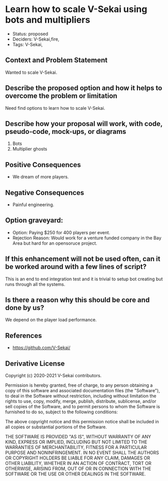 # Learn how to scale V-Sekai using bots and multipliers

- Status: proposed <!-- draft | rejected | accepted | deprecated | superseded by -->
- Deciders: V-Sekai,fire,
- Tags: V-Sekai,

## Context and Problem Statement

Wanted to scale V-Sekai.

## Describe the proposed option and how it helps to overcome the problem or limitation

Need find options to learn how to scale V-Sekai.

## Describe how your proposal will work, with code, pseudo-code, mock-ups, or diagrams

1. Bots
2. Multiplier ghosts

## Positive Consequences <!-- optional -->

- We dream of more players.

## Negative Consequences <!-- optional -->

- Painful engineering.

## Option graveyard: <!-- same as above -->

- Option: Paying $250 for 400 players per event.
- Rejection Reason: Would work for a venture funded company in the Bay Area but hard for an opensoruce project.

## If this enhancement will not be used often, can it be worked around with a few lines of script?

This is an end to end integration test and it is trivial to setup bot creating but runs through all the systems.

## Is there a reason why this should be core and done by us?

We depend on the player load performance.

## References <!-- optional -->

- https://github.com/V-Sekai/

## Derivative License

Copyright (c) 2020-2021 V-Sekai contributors.

Permission is hereby granted, free of charge, to any person obtaining a copy
of this software and associated documentation files (the "Software"), to deal
in the Software without restriction, including without limitation the rights
to use, copy, modify, merge, publish, distribute, sublicense, and/or sell
copies of the Software, and to permit persons to whom the Software is
furnished to do so, subject to the following conditions:

The above copyright notice and this permission notice shall be included in all
copies or substantial portions of the Software.

THE SOFTWARE IS PROVIDED "AS IS", WITHOUT WARRANTY OF ANY KIND, EXPRESS OR
IMPLIED, INCLUDING BUT NOT LIMITED TO THE WARRANTIES OF MERCHANTABILITY,
FITNESS FOR A PARTICULAR PURPOSE AND NONINFRINGEMENT. IN NO EVENT SHALL THE
AUTHORS OR COPYRIGHT HOLDERS BE LIABLE FOR ANY CLAIM, DAMAGES OR OTHER
LIABILITY, WHETHER IN AN ACTION OF CONTRACT, TORT OR OTHERWISE, ARISING FROM,
OUT OF OR IN CONNECTION WITH THE SOFTWARE OR THE USE OR OTHER DEALINGS IN THE
SOFTWARE.
